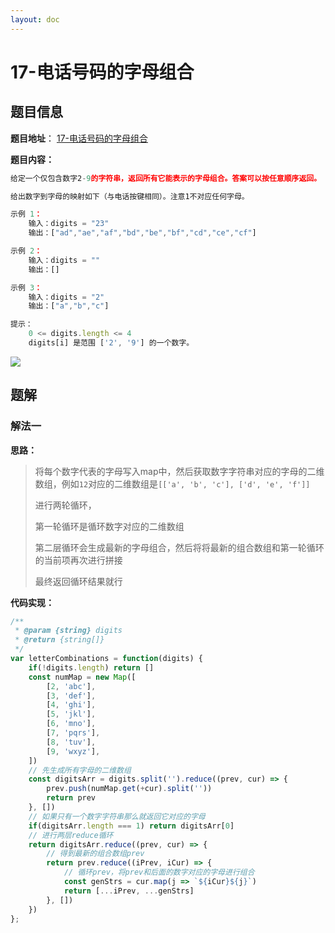 ```yaml
---
layout: doc
---
```


# 17-电话号码的字母组合

## 题目信息

**题目地址**： [17-电话号码的字母组合](https://leetcode.cn/problems/letter-combinations-of-a-phone-number/description/)

**题目内容：**

```javascript
给定一个仅包含数字2-9的字符串，返回所有它能表示的字母组合。答案可以按任意顺序返回。

给出数字到字母的映射如下（与电话按键相同）。注意1不对应任何字母。

示例 1：
    输入：digits = "23"
    输出：["ad","ae","af","bd","be","bf","cd","ce","cf"]

示例 2：
    输入：digits = ""
    输出：[]

示例 3：
    输入：digits = "2"
    输出：["a","b","c"]

提示：
    0 <= digits.length <= 4
    digits[i] 是范围 ['2', '9'] 的一个数字。
```

![](https://assets.leetcode-cn.com/aliyun-lc-upload/uploads/2021/11/09/200px-telephone-keypad2svg.png)

## 题解

### 解法一

**思路：**

> 将每个数字代表的字母写入map中，然后获取数字字符串对应的字母的二维数组，例如`12`对应的二维数组是`[['a', 'b', 'c'], ['d', 'e', 'f']]`
> 
> 进行两轮循环，
> 
> 第一轮循环是循环数字对应的二维数组
> 
> 第二层循环会生成最新的字母组合，然后将将最新的组合数组和第一轮循环的当前项再次进行拼接
> 
> 最终返回循环结果就行


**代码实现：**

```javascript
/**
 * @param {string} digits
 * @return {string[]}
 */
var letterCombinations = function(digits) {
    if(!digits.length) return []
    const numMap = new Map([
        [2, 'abc'],
        [3, 'def'],
        [4, 'ghi'],
        [5, 'jkl'],
        [6, 'mno'],
        [7, 'pqrs'],
        [8, 'tuv'],
        [9, 'wxyz'],
    ])
    // 先生成所有字母的二维数组
    const digitsArr = digits.split('').reduce((prev, cur) => {
        prev.push(numMap.get(+cur).split(''))
        return prev
    }, [])
    // 如果只有一个数字字符串那么就返回它对应的字母
    if(digitsArr.length === 1) return digitsArr[0]
    // 进行两层reduce循环
    return digitsArr.reduce((prev, cur) => {
        // 得到最新的组合数组prev
        return prev.reduce((iPrev, iCur) => {
            // 循环prev，将prev和后面的数字对应的字母进行组合
            const genStrs = cur.map(j => `${iCur}${j}`)
            return [...iPrev, ...genStrs]
        }, [])
    })
};
```